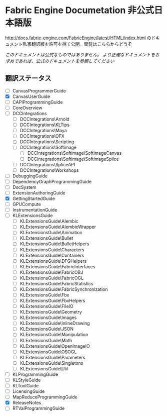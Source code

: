 # Fabric Engine Documetation 非公式日本語版
http://docs.fabric-engine.com/FabricEngine/latest/HTML/index.html
のドキュメント私家翻訳版を許可を得て公開。閲覧はこちらからどうぞ

*このドキュメントは公式なものではありません。*
*より正確なドキュメントをお求めであれば、公式のドキュメントを参照してください*

## 翻訳ステータス

* [ ] CanvasProgrammerGuide
* [x] CanvasUserGuide
* [ ] CAPIProgrammingGuide
* [ ] CoreOverview
* [ ] DCCIntegrations
    * [ ] DCCIntegrations\Arnold
    * [ ] DCCIntegrations\KLTips
    * [ ] DCCIntegrations\Maya
    * [ ] DCCIntegrations\OFX
    * [ ] DCCIntegrations\Scripting
    * [ ] DCCIntegrations\Softimage
        * [ ] DCCIntegrations\Softimage\SoftimageCanvas
        * [ ] DCCIntegrations\Softimage\SoftimageSplice
    * [ ] DCCIntegrations\SpliceAPI
    * [ ] DCCIntegrations\Workshops
* [ ] DebuggingGuide
* [ ] DependencyGraphProgrammingGuide
* [ ] DocSystem
* [ ] ExtensionAuthoringGuide
* [x] GettingStartedGuide
* [ ] GPUCompute
* [ ] InstrumentationGuide
* [ ] KLExtensionsGuide
    * [ ] KLExtensionsGuide\Alembic
    * [ ] KLExtensionsGuide\AlembicWrapper
    * [ ] KLExtensionsGuide\Animation
    * [ ] KLExtensionsGuide\Bullet
    * [ ] KLExtensionsGuide\BulletHelpers
    * [ ] KLExtensionsGuide\Characters
    * [ ] KLExtensionsGuide\Containers
    * [ ] KLExtensionsGuide\DFGHelpers
    * [ ] KLExtensionsGuide\FabricInterfaces
    * [ ] KLExtensionsGuide\FabricOBJ
    * [ ] KLExtensionsGuide\FabricOGL
    * [ ] KLExtensionsGuide\FabricStatistics
    * [ ] KLExtensionsGuide\FabricSynchronization
    * [ ] KLExtensionsGuide\Fbx
    * [ ] KLExtensionsGuide\FbxHelpers
    * [ ] KLExtensionsGuide\FileIO
    * [ ] KLExtensionsGuide\Geometry
    * [ ] KLExtensionsGuide\Images
    * [ ] KLExtensionsGuide\InlineDrawing
    * [ ] KLExtensionsGuide\JSON
    * [ ] KLExtensionsGuide\Manipulation
    * [ ] KLExtensionsGuide\Math
    * [ ] KLExtensionsGuide\OpenImageIO
    * [ ] KLExtensionsGuide\OSOGL
    * [ ] KLExtensionsGuide\Parameters
    * [ ] KLExtensionsGuide\Singletons
    * [ ] KLExtensionsGuide\Util
* [ ] KLProgrammingGuide
* [ ] KLStyleGuide
* [ ] KLToolGuide
* [ ] LicensingGuide
* [ ] MapReduceProgrammingGuide
* [x] ReleaseNotes
* [ ] RTValProgrammingGuide
